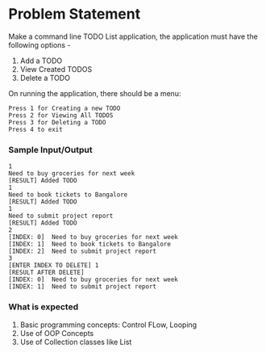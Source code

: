 # Problem Statement

Make a command line TODO List application, the application must have the following options -
1. Add a TODO
2. View Created TODOS
3. Delete a TODO

On running the application, there should be a menu:
```
Press 1 for Creating a new TODO
Press 2 for Viewing All TODOS
Press 3 for Deleting a TODO
Press 4 to exit
```

### Sample Input/Output
```
1
Need to buy groceries for next week
[RESULT] Added TODO
1
Need to book tickets to Bangalore
[RESULT] Added TODO
1
Need to submit project report
[RESULT] Added TODO
2
[INDEX: 0]  Need to buy groceries for next week
[INDEX: 1]  Need to book tickets to Bangalore
[INDEX: 2]  Need to submit project report
3
[ENTER INDEX TO DELETE] 1
[RESULT AFTER DELETE]
[INDEX: 0]  Need to buy groceries for next week
[INDEX: 1]  Need to submit project report
```

### What is expected

1. Basic programming concepts: Control FLow, Looping
2. Use of OOP Concepts
3. Use of Collection classes like List
